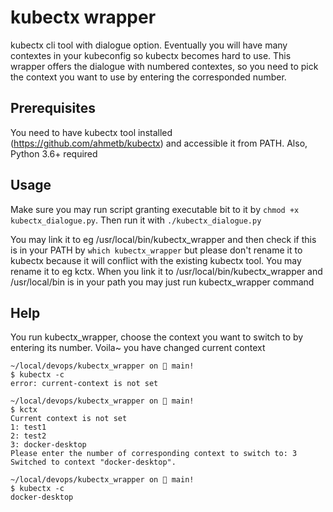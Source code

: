 # kubectx wrapper
kubectx cli tool with dialogue option.
Eventually you will have many contextes in your kubeconfig so kubectx becomes hard to use. This wrapper offers the dialogue with numbered contextes, so you need to pick the context you want to use by entering the corresponded number.

## Prerequisites
You need to have kubectx tool installed (https://github.com/ahmetb/kubectx) and accessible it from PATH.
Also, Python 3.6+ required

## Usage
Make sure you may run script granting executable bit to it by `chmod +x kubectx_dialogue.py`.
Then run it with `./kubectx_dialogue.py`

You may link it to eg /usr/local/bin/kubectx_wrapper and then check if this is in your PATH by `which kubectx_wrapper` but please don't rename it to kubectx because it will conflict with the existing kubectx tool. You may rename it to eg kctx.
When you link it to /usr/local/bin/kubectx_wrapper and /usr/local/bin is in your path you may just run kubectx_wrapper command

## Help
You run kubectx_wrapper, choose the context you want to switch to by entering its number. Voila~ you have changed current context

```
~/local/devops/kubectx_wrapper on  main!
$ kubectx -c
error: current-context is not set

~/local/devops/kubectx_wrapper on  main!
$ kctx
Current context is not set
1: test1
2: test2
3: docker-desktop
Please enter the number of corresponding context to switch to: 3
Switched to context "docker-desktop".

~/local/devops/kubectx_wrapper on  main!
$ kubectx -c
docker-desktop
```
